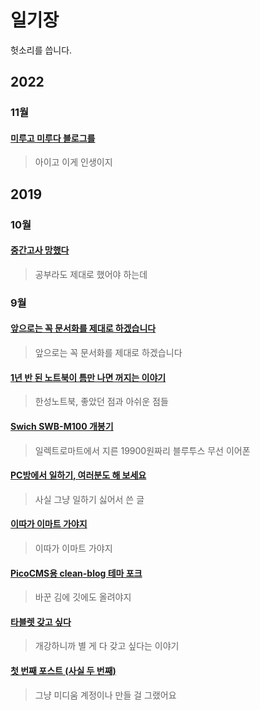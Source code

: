 # 일기장
헛소리를 씁니다.

## 2022

### 11월
#### [미루고 미루다 블로그를](2022/11/10/blog.md)
> 아이고 이게 인생이지

## 2019

### 10월
#### [중간고사 망했다](2019/10/28/midterm-doom.md)
> 공부라도 제대로 했어야 하는데

### 9월
#### [앞으로는 꼭 문서화를 제대로 하겠습니다](2019/09/23/documentation-haja.md)
> 앞으로는 꼭 문서화를 제대로 하겠습니다

#### [1년 반 된 노트북이 틈만 나면 꺼지는 이야기](2019/09/23/hansung-laptop-doom.md)
> 한성노트북, 좋았던 점과 아쉬운 점들

#### [Swich SWB-M100 개봉기](2019/09/23/swich-swb-m100-unboxing.md)
> 일렉트로마트에서 지른 19900원짜리 블루투스 무선 이어폰

#### [PC방에서 일하기, 여러분도 해 보세요](2019/09/10/working-in-pc-room.md)
> 사실 그냥 일하기 싫어서 쓴 글

#### [이따가 이마트 가야지](2019/09/04/ittaga-emart-gayaji.md)
> 이따가 이마트 가야지

#### [PicoCMS용 clean-blog 테마 포크](2019/09/03/new-pico-theme.md)
> 바꾼 김에 깃에도 올려야지

#### [타블렛 갖고 싶다](2019/09/03/wish-tablet.md)
> 개강하니까 별 게 다 갖고 싶다는 이야기

#### [첫 번째 포스트 (사실 두 번째)](2019/09/02/first_post.md)
> 그냥 미디움 계정이나 만들 걸 그랬어요